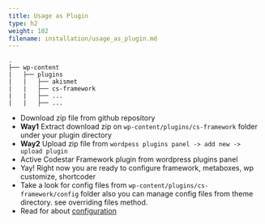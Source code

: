 ```yaml
---
title: Usage as Plugin
type: h2
weight: 102
filename: installation/usage_as_plugin.md
---
```


```
.
├── wp-content
|   ├── plugins
|   |   ├── akismet
|   |   ├── cs-framework
|   |   ├── ...
|   |   ├── ...
```

* Download zip file from github repository
* **Way1** Extract download zip on `wp-content/plugins/cs-framework` folder under your plugin directory
* **Way2** Upload zip file from `wordpess plugins panel -> add new -> upload plugin`
* Active Codestar Framework plugin from wordpress plugins panel
* Yay! Right now you are ready to configure framework, metaboxes, wp customize, shortcoder
* Take a look for config files from `wp-content/plugins/cs-framework/config` folder also you can manage config files from theme directory. see overriding files method.
* Read for about [configuration](#configuration)
